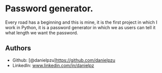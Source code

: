 
# Password generator.

Every road has a beginning and this is mine, it is the first project in which I work in Python, it is a password generator in which we as users can tell it what length we want the password.


## Authors

- Github: [@danielpzu]https://github.com/danielpzu
- LinkedIn: www.linkedin.com/in/danielpz

